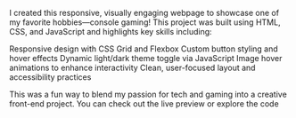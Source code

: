 I created this responsive, visually engaging webpage to showcase one of my favorite hobbies—console gaming! This project was built using HTML, CSS, and JavaScript and highlights key skills including:

Responsive design with CSS Grid and Flexbox
Custom button styling and hover effects
Dynamic light/dark theme toggle via JavaScript
Image hover animations to enhance interactivity
Clean, user-focused layout and accessibility practices

This was a fun way to blend my passion for tech and gaming into a creative front-end project. You can check out the live preview or explore the code
